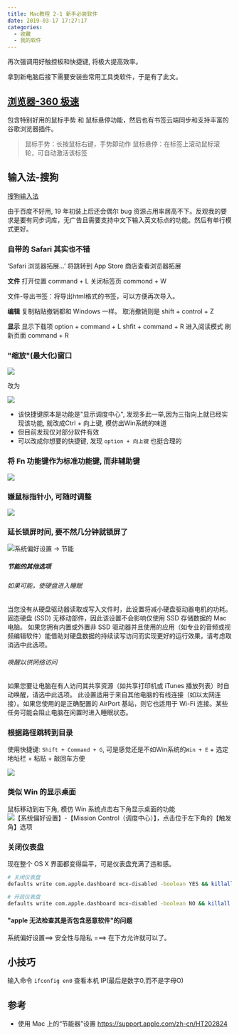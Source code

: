 ```yaml
---
title: Mac教程 2-1 新手必装软件
date: 2019-03-17 17:27:17
categories:
  - 收藏
  - 我的软件
---
```


再次强调用好触控板和快捷键, 将极大提高效率。

拿到新电脑后接下需要安装些常用工具类软件，于是有了此文。

## [浏览器-360 极速](https://browser.360.cn/ee/mac/index.html)

包含特别好用的鼠标手势 和 鼠标悬停功能，然后也有书签云端同步和支持丰富的谷歌浏览器插件。

> 鼠标手势：长按鼠标右键，手势即动作
> 鼠标悬停：在标签上滚动鼠标滚轮，可自动激活该标签

## 输入法-搜狗

[搜狗输入法](https://pinyin.sogou.com/mac/)

由于百度不好用, 19 年初装上后还会偶尔 bug 资源占用率居高不下。反观我的要求是要有同步词库，无广告且需要支持中文下输入英文标点的功能。然后有单行模式更好。

### 自带的 Safari 其实也不错

‘Safari 浏览器拓展...’ 将跳转到 App Store 商店查看浏览器拓展

**文件**
打开位置 command + L
关闭标签页 commond + W

文件-导出书签：将导出html格式的书签，可以方便再次导入。

**编辑**
复制粘贴撤销都和 Windows 一样。
取消撤销则是 shift + control + Z

**显示**
显示下载项 option + command + L
shfit + command + R 进入阅读模式
刷新页面 command + R

### "缩放"(最大化)窗口

![](https://upload-images.jianshu.io/upload_images/1662509-d5a04be8dd1167b4.png?imageMogr2/auto-orient/strip%7CimageView2/2/w/1240)

改为

![](https://upload-images.jianshu.io/upload_images/1662509-91d86a34e2073501.png?imageMogr2/auto-orient/strip%7CimageView2/2/w/1240)

* 该快捷键原本是功能是"显示调度中心", 发现多此一举,因为三指向上就已经实现该功能, 就改成Ctrl + 向上键, 模仿出Win系统的味道
* 但目前发现仅对部分软件有效
* 可以改成你想要的快捷键, 发现 `option + 向上键` 也挺合理的

### 将 Fn 功能键作为标准功能键, 而非辅助键

![](https://upload-images.jianshu.io/upload_images/1662509-5e2a497ab27ef0cc.png?imageMogr2/auto-orient/strip%7CimageView2/2/w/1240)

### 嫌鼠标指针小, 可随时调整

![](https://upload-images.jianshu.io/upload_images/1662509-63860f3433970f9e.png?imageMogr2/auto-orient/strip%7CimageView2/2/w/1240)

### 延长锁屏时间, 要不然几分钟就锁屏了

![系统偏好设置 -> 节能](https://upload-images.jianshu.io/upload_images/1662509-33e7fad84e615c0b.png?imageMogr2/auto-orient/strip%7CimageView2/2/w/1240)

##### 节能的其他选项

###### 如果可能，使硬盘进入睡眠

当您没有从硬盘驱动器读取或写入文件时，此设置将减小硬盘驱动器电机的功耗。固态硬盘 (SSD) 无移动部件，因此该设置不会影响仅使用 SSD 存储数据的 Mac 电脑。
如果您拥有内置或外置非 SSD 驱动器并且使用的应用（如专业的音频或视频编辑软件）能借助对硬盘数据的持续读写访问而实现更好的运行效果，请考虑取消选中此选项。

###### 唤醒以供网络访问

如果您要让电脑在有人访问其共享资源（如共享打印机或 iTunes 播放列表）时自动唤醒，请选中此选项。
此设置适用于来自其他电脑的有线连接（如以太网连接）。如果您使用的是正确配置的 AirPort 基站，则它也适用于 Wi-Fi 连接。某些任务可能会阻止电脑在闲置时进入睡眠状态。

### 根据路径跳转到目录

使用快捷键: `Shift + Command + G`, 可是感觉还是不如Win系统的`Win + E` + 选定地址栏 + 粘贴 + 敲回车方便

![](https://upload-images.jianshu.io/upload_images/1662509-3bff4ca099214b46.png?imageMogr2/auto-orient/strip%7CimageView2/2/w/1240)

### 类似 Win 的显示桌面

鼠标移动到右下角, 模仿 Win 系统点击右下角显示桌面的功能
![【系统偏好设置】-【Mission Control（调度中心）】，点击位于左下角的【触发角】选项](https://upload-images.jianshu.io/upload_images/1662509-af8414725f97fa62.png?imageMogr2/auto-orient/strip%7CimageView2/2/w/1240)

### 关闭仪表盘

现在整个 OS X 界面都变得扁平，可是仪表盘充满了违和感。

```sh
# 关闭仪表盘
defaults write com.apple.dashboard mcx-disabled -boolean YES && killall Dock

# 开启仪表盘
defaults write com.apple.dashboard mcx-disabled -boolean NO && killall Dock
```

#### "apple 无法检查其是否包含恶意软件"的问题

系统偏好设置==> 安全性与隐私 ===> 在下方允许就可以了。

## 小技巧

输入命令 `ifconfig en0` 查看本机 IP(最后是数字0,而不是字母O)

## 参考

* 使用 Mac 上的“节能器”设置
<https://support.apple.com/zh-cn/HT202824>

